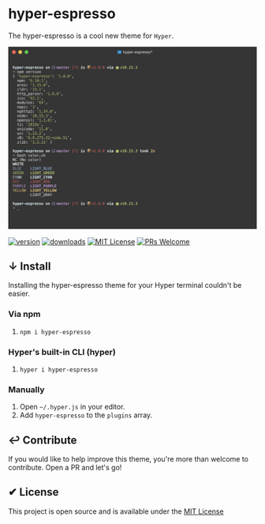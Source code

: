 # hyper-espresso

 The hyper-espresso is a cool new theme for `Hyper`.

 ![hyper-espresso](assets/hyper-espresso.png)

 [![version][version-badge]][package]
[![downloads][downloads-badge]][npmtrends]
[![MIT License][license-badge]][license]
[![PRs Welcome][prs-badge]][prs]

## ↓ Install

Installing the hyper-espresso theme for your Hyper terminal couldn't be easier.

### Via npm

1. `npm i hyper-espresso`

### Hyper's built-in CLI (hyper)

1. `hyper i hyper-espresso`

### Manually

1. Open `~/.hyper.js` in your editor.
2. Add `hyper-espresso` to the `plugins` array.

## ↩︎ Contribute

 If you would like to help improve this theme, you're more than welcome to contribute. Open a PR and let's go!

## ✔︎ License

 This project is open source and is available under the [MIT License](LICENSE)

 [license-badge]: https://img.shields.io/npm/l/hyper-espresso.svg?style=flat-square
[license]: https://opensource.org/licenses/MIT
[version-badge]: https://img.shields.io/npm/v/hyper-espresso.svg?style=flat-square
[package]: https://www.npmjs.com/package/hyper-espresso
[downloads-badge]: https://img.shields.io/npm/dw/hyper-espresso.svg?style=flat-square
[npmtrends]: http://www.npmtrends.com/hyper-espresso
[prs-badge]: https://img.shields.io/badge/PRs-welcome-brightgreen.svg?style=flat-square
[prs]: http://makeapullrequest.com
